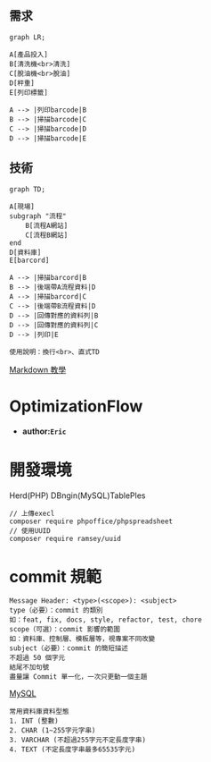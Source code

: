 ## 需求
```mermaid
graph LR;

A[產品投入]
B[清洗機<br>清洗]
C[脫油機<br>脫油]
D[秤重]
E[列印標籤]

A --> |列印barcode|B
B --> |掃描barcode|C
C --> |掃描barcode|D
D --> |掃描barcode|E
```
## 技術
```mermaid
graph TD;

A[現場]
subgraph "流程"
    B[流程A網站]
    C[流程B網站]
end
D[資料庫]
E[barcord]

A --> |掃描barcord|B
B --> |後端帶A流程資料|D
A --> |掃描barcord|C
C --> |後端帶B流程資料|D
D --> |回傳對應的資料列|B
D --> |回傳對應的資料列|C
D --> |列印|E
```
```
使用說明：換行<br>、直式TD
```
[Markdown 教學](https://gist.github.com/christech1117/6dc5221c177104990767d6490ad8c7ba)
# OptimizationFlow
- **author:`Eric`**


# 開發環境
Herd(PHP)
DBngin(MySQL)TablePles

```
// 上傳execl
composer require phpoffice/phpspreadsheet
// 使用UUID
composer require ramsey/uuid
```

# commit 規範
```
Message Header: <type>(<scope>): <subject>
type（必要）：commit 的類別
如：feat, fix, docs, style, refactor, test, chore
scope（可選）：commit 影響的範圍
如：資料庫、控制層、模板層等，視專案不同改變
subject（必要）：commit 的簡短描述
不超過 50 個字元
結尾不加句號
盡量讓 Commit 單一化，一次只更動一個主題
```

[MySQL](https://note.drx.tw/2012/12/mysql-syntax.html)
```
常用資料庫資料型態
1. INT (整數)
2. CHAR (1~255字元字串)
3. VARCHAR (不超過255字元不定長度字串)
4. TEXT (不定長度字串最多65535字元)
```
